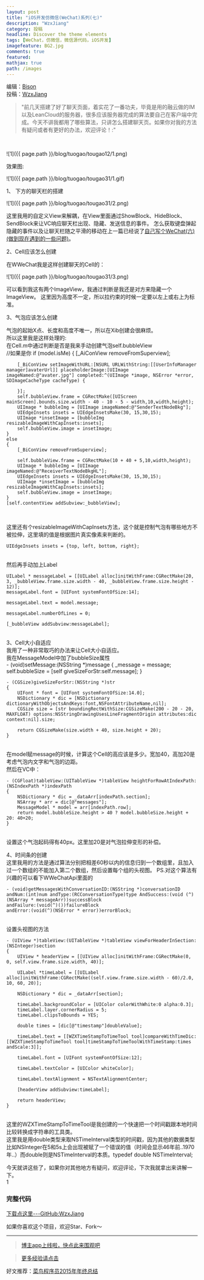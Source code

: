 ```yaml
---
layout: post
title: "iOS开发仿微信(WeChat)系列(七)"
description: "WzxJiang"
category: 投稿
headline: Discover the theme elements
tags: [WeChat，仿微信，微信源代码，iOS开发]
imagefeature: BG2.jpg
comments: true
featured: 
mathjax: true
path: /images
---
```

编辑：[Bison](http://allluckly.cn/)<br>
投稿：[WzxJiang](http://www.jianshu.com/users/389c20d5a244/latest_articles)<br>

>&quot;前几天搭建了好了聊天页面，着实花了一番功夫，毕竟是用的融云做的IM以及LeanCloud的服务器，很多应该服务器完成的算法要自己在客户端中完成。今天不讲我都用了哪些算法，只讲怎么搭建聊天页。如果你对我的方法有疑问或者有更好的办法，欢迎评论！:&quot;

<br>

![1]({{ page.path }}/blog/tuogao/tougao12/1.png)<br>

效果图:<br>

![1]({{ page.path }}/blog/tuogao/tougao31/1.gif)<br>


1、 下方的聊天栏的搭建<br>

![1]({{ page.path }}/blog/tuogao/tougao31/2.png)<br>

这里我用的自定义View来解耦，在View里面通过ShowBlock、HideBlock、SendBlock来让VC响应聊天栏出现、隐藏、发送信息的事件。
怎么获取键盘弹起隐藏的事件以及让聊天栏随之平滑的移动在上一篇已经说了[自己写个WeChat(六)(做到现在遇到的一些问题)](http://allluckly.cn/投稿/tuogao30)。

2、Cell应该怎么创建<br>

在WWeChat我是这样创建聊天的Cell的：<br>

![1]({{ page.path }}/blog/tuogao/tougao31/3.png)<br>

可以看到我这有两个ImageView，我通过判断是我还是对方来隐藏一个ImageView。
这里因为高度不一定，所以拉约束的时候一定要以左上或右上为标准。

3、气泡应该怎么创建<br>

气泡的起始X点、长度和高度不唯一，所以在Xib创建会很麻烦。<br>
所以这里我是这样处理的:<br>
在Cell.m中通过判断是否是我来手动创建气泡self.bubbleView<br>
    //如果是你
    if (model.isMe)
    {
        [_AiConView removeFromSuperview];

        [_BiConView setImageWithURL:[NSURL URLWithString:[[UserInfoManager manager]avaterUrl]] placeholderImage:[UIImage imageNamed:@"avater.jpg"] completed:^(UIImage *image, NSError *error, SDImageCacheType cacheType) {

        }];
        self.bubbleView.frame = CGRectMake([UIScreen mainScreen].bounds.size.width - 40 - 10 - 5 - width,10,width,height);
        UIImage * bubbleImg = [UIImage imageNamed:@"SenderTextNodeBkg"];
        UIEdgeInsets insets = UIEdgeInsetsMake(30, 15,30,15);
        UIImage *insetImage = [bubbleImg resizableImageWithCapInsets:insets];
        self.bubbleView.image = insetImage;
    }
    else
    {
        [_BiConView removeFromSuperview];

        self.bubbleView.frame = CGRectMake(10 + 40 + 5,10,width,height);
        UIImage * bubbleImg = [UIImage imageNamed:@"ReceiverTextNodeBkgHL"];
        UIEdgeInsets insets = UIEdgeInsetsMake(30, 15,30,15);
        UIImage *insetImage = [bubbleImg resizableImageWithCapInsets:insets];
        self.bubbleView.image = insetImage;
    }
    [self.contentView addSubview:_bubbleView];

<br>

这里还有个resizableImageWithCapInsets方法，这个就是控制气泡有哪些地方不被拉伸，这里填的值是根据图片真实像素来判断的。<br>

    UIEdgeInsets insets = {top, left, bottom, right};

<br>
然后再手动加上Label<br>

    UILabel * messageLabel = [[UILabel alloc]initWithFrame:CGRectMake(20, 3, _bubbleView.frame.size.width - 40, _bubbleView.frame.size.height - 12)];
    messageLabel.font = [UIFont systemFontOfSize:14];

    messageLabel.text = model.message;

    messageLabel.numberOfLines = 0;

    [_bubbleView addSubview:messageLabel];

<br>
3、Cell大小自适应<br>
我用了一种非常取巧的办法来让Cell大小自适应。<br>
我在MessageModel中加了bubbleSize属性<br>
    - (void)setMessage:(NSString *)message
    {
        _message = message;
        self.bubbleSize = [self giveSizeForStr:self.message];
    }

    - (CGSize)giveSizeForStr:(NSString *)str
    {
        UIFont * font = [UIFont systemFontOfSize:14.0];
        NSDictionary * dic = [NSDictionary dictionaryWithObjectsAndKeys:font,NSFontAttributeName,nil];
        CGSize size = [str boundingRectWithSize:CGSizeMake(200 - 20 - 20, MAXFLOAT) options:NSStringDrawingUsesLineFragmentOrigin attributes:dic context:nil].size;

        return CGSizeMake(size.width + 40, size.height + 20);
    }

<br>
在model赋message的时候，计算这个Cell的高应该是多少。宽加40，高加20是考虑气泡内文字和气泡的边距。<br>
然后在VC中：<br>

    - (CGFloat)tableView:(UITableView *)tableView heightForRowAtIndexPath:(NSIndexPath *)indexPath
    {
        NSDictionary * dic = _dataArr[indexPath.section];
        NSArray * arr = dic[@"messages"];
        MessageModel * model = arr[indexPath.row];
        return model.bubbleSize.height > 40 ? model.bubbleSize.height + 20: 40+20;
    }

<br>
设置这个气泡起码得有40px。这里加20是对气泡拉伸变形的补偿。<br>

4、时间条的创建<br>
这里我用的方法是通过算法分别把相差60秒以内的信息归到一个数组里，且加入过一个数组的不能加入第二个数组，然后设置每个组的头视图。
PS.对这个算法有兴趣的可以看下WWeChatApi里面的<br>

    - (void)getMessagesWithConversationID:(NSString *)conversationID andNum:(int)num andType:(RCConversationType)type AndSuccess:(void (^)(NSArray * messageArr))successBlock
    andFailure:(void(^)())failureBlock
    andError:(void(^)(NSError * error))errorBlock;

<br>
设置头视图的方法<br>

    - (UIView *)tableView:(UITableView *)tableView viewForHeaderInSection:(NSInteger)section
    {
        UIView * headerView = [[UIView alloc]initWithFrame:CGRectMake(0, 0, self.view.frame.size.width, 40)];

        UILabel *timeLabel = [[UILabel alloc]initWithFrame:CGRectMake((self.view.frame.size.width - 60)/2.0, 10, 60, 20)];

        NSDictionary * dic = _dataArr[section];

        timeLabel.backgroundColor = [UIColor colorWithWhite:0 alpha:0.3];
        timeLabel.layer.cornerRadius = 5;
        timeLabel.clipsToBounds = YES;

        double times = [dic[@"timestamp"]doubleValue];

        timeLabel.text = [[WZXTimeStampToTimeTool tool]compareWithTimeDic:[[WZXTimeStampToTimeTool tool]timeStampToTimeToolWithTimeStamp:times andScale:3]];

        timeLabel.font = [UIFont systemFontOfSize:12];

        timeLabel.textColor = [UIColor whiteColor];

        timeLabel.textAlignment = NSTextAlignmentCenter;

        [headerView addSubview:timeLabel];

        return headerView;
    }

<br>
这里的WZXTimeStampToTimeTool是我创建的一个快速把一个时间戳跟本地时间比较转换成字符串的工具类。<br>
这里我是用double类型来取NSTimeInterval类型的时间戳，因为其他的数据类型比如NSInteger在5和5s上会出现被赋了一个错误的值（时间会显示46年前..1970年..）而double则是NSTimeInterval的本质。typedef double NSTimeInterval;<br>

今天就讲这些了，如果你对其他地方有疑问，欢迎评论，下次我就拿出来讲解一下。<br>1


### 完整代码<br>

[下载点这里---GitHub:WzxJiang](https://github.com/Wzxhaha/WWeChat)<br>

如果你喜欢这个项目，欢迎Star、Fork～<br>


----------------------------------------------------------

> [博主app上线啦，快点此来围观吧](https://itunes.apple.com/us/app/it-blog-zi-xueios-kai-fa-jin/id1067787090?l=zh&ls=1&mt=8)<br>

> [更多经验请点击](http://allluckly.cn)<br>

好文推荐：[菜鸟程序员2015年年终总结](http://allluckly.cn/年终总结/zongjie2015)<br>







